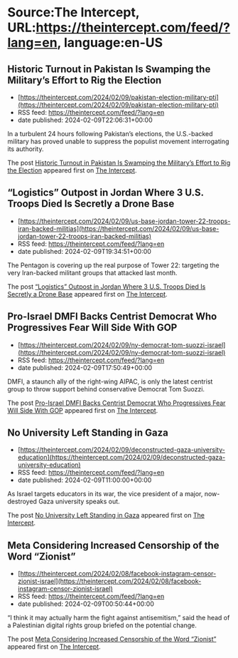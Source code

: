 # Source:The Intercept, URL:https://theintercept.com/feed/?lang=en, language:en-US

## Historic Turnout in Pakistan Is Swamping the Military’s Effort to Rig the Election
 - [https://theintercept.com/2024/02/09/pakistan-election-military-pti](https://theintercept.com/2024/02/09/pakistan-election-military-pti)
 - RSS feed: https://theintercept.com/feed/?lang=en
 - date published: 2024-02-09T22:06:31+00:00

<p>In a turbulent 24 hours following Pakistan’s elections, the U.S.-backed military has proved unable to suppress the populist movement interrogating its authority.</p>
<p>The post <a href="https://theintercept.com/2024/02/09/pakistan-election-military-pti/">Historic Turnout in Pakistan Is Swamping the Military’s Effort to Rig the Election</a> appeared first on <a href="https://theintercept.com">The Intercept</a>.</p>

## “Logistics” Outpost in Jordan Where 3 U.S. Troops Died Is Secretly a Drone Base
 - [https://theintercept.com/2024/02/09/us-base-jordan-tower-22-troops-iran-backed-militias](https://theintercept.com/2024/02/09/us-base-jordan-tower-22-troops-iran-backed-militias)
 - RSS feed: https://theintercept.com/feed/?lang=en
 - date published: 2024-02-09T19:34:51+00:00

<p>The Pentagon is covering up the real purpose of Tower 22: targeting the very Iran-backed militant groups that attacked last month.</p>
<p>The post <a href="https://theintercept.com/2024/02/09/us-base-jordan-tower-22-troops-iran-backed-militias/">“Logistics” Outpost in Jordan Where 3 U.S. Troops Died Is Secretly a Drone Base</a> appeared first on <a href="https://theintercept.com">The Intercept</a>.</p>

## Pro-Israel DMFI Backs Centrist Democrat Who Progressives Fear Will Side With GOP
 - [https://theintercept.com/2024/02/09/ny-democrat-tom-suozzi-israel](https://theintercept.com/2024/02/09/ny-democrat-tom-suozzi-israel)
 - RSS feed: https://theintercept.com/feed/?lang=en
 - date published: 2024-02-09T17:50:49+00:00

<p>DMFI, a staunch ally of the right-wing AIPAC, is only the latest centrist group to throw support behind conservative Democrat Tom Suozzi.</p>
<p>The post <a href="https://theintercept.com/2024/02/09/ny-democrat-tom-suozzi-israel/">Pro-Israel DMFI Backs Centrist Democrat Who Progressives Fear Will Side With GOP</a> appeared first on <a href="https://theintercept.com">The Intercept</a>.</p>

## No University Left Standing in Gaza
 - [https://theintercept.com/2024/02/09/deconstructed-gaza-university-education](https://theintercept.com/2024/02/09/deconstructed-gaza-university-education)
 - RSS feed: https://theintercept.com/feed/?lang=en
 - date published: 2024-02-09T11:00:00+00:00

<p>As Israel targets educators in its war, the vice president of a major, now-destroyed Gaza university speaks out.</p>
<p>The post <a href="https://theintercept.com/2024/02/09/deconstructed-gaza-university-education/">No University Left Standing in Gaza</a> appeared first on <a href="https://theintercept.com">The Intercept</a>.</p>

## Meta Considering Increased Censorship of the Word “Zionist”
 - [https://theintercept.com/2024/02/08/facebook-instagram-censor-zionist-israel](https://theintercept.com/2024/02/08/facebook-instagram-censor-zionist-israel)
 - RSS feed: https://theintercept.com/feed/?lang=en
 - date published: 2024-02-09T00:50:44+00:00

<p>“I think it may actually harm the fight against antisemitism,” said the head of a Palestinian digital rights group briefed on the potential change.</p>
<p>The post <a href="https://theintercept.com/2024/02/08/facebook-instagram-censor-zionist-israel/">Meta Considering Increased Censorship of the Word “Zionist”</a> appeared first on <a href="https://theintercept.com">The Intercept</a>.</p>

